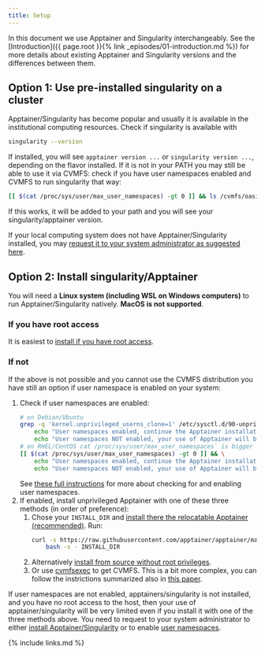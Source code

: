 ```yaml
---
title: Setup
---
```


In this document we use Apptainer and Singularity interchangeably. See the [Introduction]({{ page.root }}{% link _episodes/01-introduction.md %})
for more details about existing Apptainer and Singularity versions and the differences between them.

## Option 1: Use pre-installed singularity on a cluster

Apptainer/Singularity has become popular and usually it is available in the institutional computing resources.
Check if singularity is available with
```bash
singularity --version
```
If installed, you will see `apptainer version ...` or `singularity version ...`, depending on the flavor installed.
If it is not in your PATH you may still be able to use it via CVMFS: check if you have user namespaces enabled and CVMFS to run singularity that way:
```bash
[[ $(cat /proc/sys/user/max_user_namespaces) -gt 0 ]] && ls /cvmfs/oasis.opensciencegrid.org/mis/ &>/dev/null && { export PATH=/cvmfs/oasis.opensciencegrid.org/mis/apptainer/bin/:"$PATH"; echo "Added to PATH"; singularity --version; } || echo "Unable to run Singularity/Apptainer via CVMFS"
```
If this works, it will be added to your path and you will see your singularity/apptainer version.

If your local computing system does not have Apptainer/Singularity installed, you may
[request it to your system administrator as suggested here](https://apptainer.org/docs/user/main/quick_start.html#apptainer-on-a-shared-resource).

## Option 2: Install singularity/Apptainer

You will need a **Linux system (including WSL on Windows computers)** to run Apptainer/Singularity natively.
**MacOS is not supported**.


### If you have root access

It is easiest to
[install if you have root access](https://apptainer.org/docs/user/main/quick_start.html#quick-installation).

### If not

If the above is not possible and you cannot use the CVMFS distribution you have still an option if user namespace is enabled on your system:
1. Check if user namespaces are enabled:
    ```bash
    # on Debian/Ubuntu
    grep -q 'kernel.unprivileged_userns_clone=1' /etc/sysctl.d/90-unprivileged_userns.conf && \
        echo "User namespaces enabled, continue the Apptainer installation" || \
        echo "User namespaces NOT enabled, your use of Apptainer will be very limited"
    # on RHEL/CentOS cat /proc/sys/user/max_user_namespaces` is bigger than 0
    [[ $(cat /proc/sys/user/max_user_namespaces) -gt 0 ]] && \
        echo "User namespaces enabled, continue the Apptainer installation" || \
        echo "User namespaces NOT enabled, your use of Apptainer will be very limited"
    ```
   See [these full instructions](https://apptainer.org/docs/admin/main/user_namespace.html#user-namespace-requirements) for more about checking for and enabling user namespaces.
1. If enabled, install unprivileged Apptainer with one of these three methods (in order of preference):
    1. Chose your `INSTALL_DIR` and [install there the relocatable Apptainer (recommended)](https://apptainer.org/docs/admin/main/installation.html#install-unprivileged-from-pre-built-binaries). Run:
        ```bash
        curl -s https://raw.githubusercontent.com/apptainer/apptainer/main/tools/install-unprivileged.sh | \
            bash -s - INSTALL_DIR
        ```
    1. Alternatively [install from source without root privileges](https://github.com/apptainer/apptainer/blob/main/INSTALL.md).
    1. Or use [cvmfsexec](https://github.com/cvmfs/cvmfsexec) to get CVMFS. This is a bit more complex, you can follow the instrictions summarized also in
[this paper](https://indico.cern.ch/event/885212/contributions/4120683/attachments/2181040/3684201/CernVMWorkshopCvmfsExec20210201.pdf).

If user namespaces are not enabled, apptainers/singularity is not installed, and you have no root access to the host, then your use of apptainer/singularity will be very limited even if you install it with one of the three methods above. You need to request to your system administrator to either [install Apptainer/Singularity](https://apptainer.org/docs/user/main/quick_start.html#apptainer-on-a-shared-resource) or to enable [user namespaces](https://apptainer.org/docs/admin/main/user_namespace.html).

{% include links.md %}
